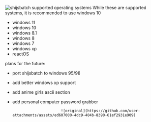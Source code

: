 ![shijsbatch](https://github.com/user-attachments/assets/93a5bbf3-4f8e-47b8-8a41-79c614ff39b5)
supported operating systems While these are supported systems, it is recommended to use windows 10

- windows 11
- windows 10
- windows 8.1
- windows 8
- windows 7
- windows xp
- reactOS

plans for the future:
- port shijsbatch to windows 95/98
- add better windows xp support
- add anime girls ascii section
- add personal computer password grabber

                            ![original](https://github.com/user-attachments/assets/ed607000-4dc9-404b-8390-61ef2931e909)
